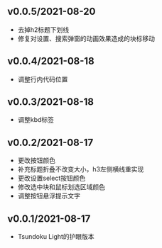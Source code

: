 ## v0.0.5/2021-08-20

* 去掉h2标题下划线
* 修复对设置、搜索弹窗的动画效果造成的块标移动

## v0.0.4/2021-08-18

* 调整行内代码位置


## v0.0.3/2021-08-18

* 调整kbd标签

## v0.0.2/2021-08-17

* 更改按钮颜色
* 补充标题折叠不改变大小，h3左侧横线重实现
* 更改设置select按钮颜色
* 修改选中块和鼠标划选区域颜色
* 调整按钮悬浮提示文字

## v0.0.1/2021-08-17

* Tsundoku Light的护眼版本

